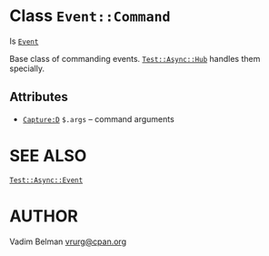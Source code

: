 Class `Event::Command`
======================

Is [`Event`](https://github.com/vrurg/raku-Test-Async/blob/v0.1.3/docs/md/Test/Async/Event.md)

Base class of commanding events. [`Test::Async::Hub`](https://github.com/vrurg/raku-Test-Async/blob/v0.1.3/docs/md/Test/Async/Hub.md) handles them specially.

Attributes
----------

  * [`Capture:D`](https://docs.raku.org/type/Capture) `$.args` – command arguments

SEE ALSO
========

[`Test::Async::Event`](https://github.com/vrurg/raku-Test-Async/blob/v0.1.3/docs/md/Test/Async/Event.md)

AUTHOR
======

Vadim Belman <vrurg@cpan.org>

